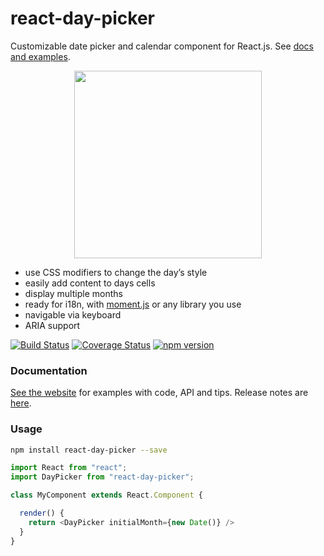 # react-day-picker

Customizable date picker and calendar component for React.js. See [docs and examples](http://www.gpbl.org/react-day-picker/).

<p align="center">
<a href="http://www.gpbl.org/react-day-picker/"><img src="https://cloud.githubusercontent.com/assets/120693/8303891/9f85e42c-19a1-11e5-9905-ee31f4e3f5aa.png" width="300" /></a>
</p>

* use CSS modifiers to change the day’s style
* easily add content to days cells
* display multiple months
* ready for i18n, with [moment.js](http://momentjs.com) or any library you use
* navigable via keyboard
* ARIA support

[![Build Status](https://travis-ci.org/gpbl/react-day-picker.svg)](https://travis-ci.org/gpbl/react-day-picker)
[![Coverage Status](https://coveralls.io/repos/gpbl/react-day-picker/badge.svg?branch=master)](https://coveralls.io/r/gpbl/react-day-picker?branch=master)
[![npm version](https://badge.fury.io/js/react-day-picker.svg)](http://badge.fury.io/js/react-day-picker)

### Documentation

[See the website](http://www.gpbl.org/react-day-picker/) for examples with code, API and tips. Release notes are [here](https://github.com/gpbl/react-day-picker/releases).

### Usage

```bash
npm install react-day-picker --save
```

```js 
import React from "react";
import DayPicker from "react-day-picker";

class MyComponent extends React.Component {

  render() {
    return <DayPicker initialMonth={new Date()} />
  }
}
```

